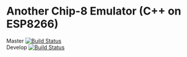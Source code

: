 # Another Chip-8 Emulator (C++ on ESP8266)

Master [![Build Status](https://travis-ci.org/nhuhoai/chip8-esp8266.svg?branch=master)](https://travis-ci.org/nhuhoai/chip8-esp8266)<br />
Develop [![Build Status](https://travis-ci.org/nhuhoai/chip8-esp8266.svg?branch=develop)](https://travis-ci.org/nhuhoai/chip8-esp8266)
